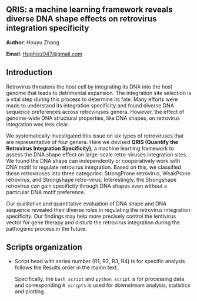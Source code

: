 ## QRIS: a machine learning framework reveals diverse DNA shape effects on retrovirus integration specificity

**Author**: Houyu Zhang

**Email**: Hughiez047@gmail.com

## Introduction
Retrovirus threatens the host cell by integrating its DNA into the host genome that leads to detrimental expansion. The integration site selection is a vital step during this process to determine its fate. Many efforts were made to understand its integration specificity and found diverse DNA sequence preferences across retroviruses genera. However, the effect of genome-wide DNA structural properties, like DNA shapes, on retrovirus integration was less clear. 

We systematically investigated this issue on six types of retroviruses that are representative of four genera. Here we devised **QRIS (Quantify the Retrovirus Integration Specificity)**, a machine learning framework to assess the DNA shape effect on large-scale retro-viruses integration sites. We found the DNA shape can independently or cooperatively work with DNA motif to regulate retrovirus integration. Based on this, we classified these retroviruses into three categories: StrongProne retrovirus, WeakProne retrovirus, and Strongshape retro-virus. Interestingly, the Strongshape retrovirus can gain specificity through DNA shapes even without a particular DNA motif preference. 

Our qualitative and quantitative evaluation of DNA shape and DNA sequence revealed their diverse roles in regulating the retrovirus integration specificity. Our findings may help more precisely control the lentivirus vector for gene therapy and disturb the retrovirus integration during the pathogenic process in the future.

## Scripts organization

- Script head with series number (R1, R2, R3, R4) is for specific analysis follows the Results order in the mainn text.

  Specifically, the `bash script` and `python script` is for processing data and corresponding `R scripts` is used for downstream analysis, statistics and plotting.
